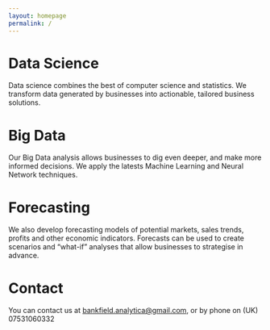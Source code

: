 ```yaml
---
layout: homepage
permalink: /
---
```

    
<div id="main" role="main">
  <div class="wrap">
    <div class="page-title">
            <h1></h1>
    </div>

<div class="archive-wrap">
<div class="page-content">
<div class="tiles">

<div class="tile">
  <h1>Data Science</h1>
  <p>Data science combines the best of computer science and statistics. We transform data generated by businesses into actionable, tailored business solutions.</p>
</div><!-- /.tile -->

<div class="tile">
  <h1>Big Data</h1>
  <p>Our Big Data analysis allows businesses to dig even deeper, and make more informed decisions. We apply the latests Machine Learning and Neural Network techniques.</p>
</div><!-- /.tile -->

<div class="tile">
  <h1>Forecasting</h1>
  <p>We also develop forecasting models of potential markets, sales trends, profits and other economic indicators. Forecasts can be used to create scenarios and “what-if” analyses that allow businesses to strategise in advance.</p>
</div><!-- /.tile -->

<div class="tile">
  <h1>Contact</h1>
  <p>You can contact us at <a href="mailto:bankfield.analytica@gmail.com">bankfield.analytica@gmail.com</a>, or by phone on (UK) 07531060332</p>
</div><!-- /.tile -->

</div><!-- /.tiles -->
</div><!-- /.page-content -->
</div><!-- /.archive-wrap -->

</div><!-- /.wrap -->
</div><!-- /#main -->
